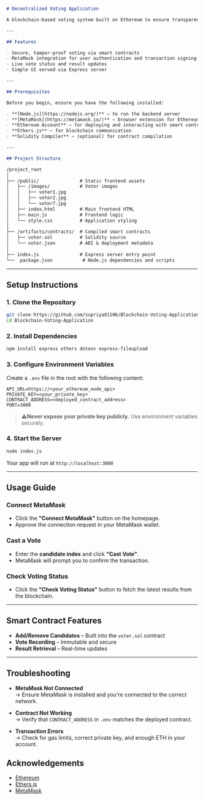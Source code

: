 ```markdown
# Decentralized Voting Application

A blockchain-based voting system built on Ethereum to ensure transparency, security, and accessibility. It leverages **smart contracts**, **Ethers.js**, and **MetaMask** to allow users to cast and verify votes on the blockchain.

---

## Features

- Secure, tamper-proof voting via smart contracts
- MetaMask integration for user authentication and transaction signing
- Live vote status and result updates
- Simple UI served via Express server

---

## Prerequisites

Before you begin, ensure you have the following installed:

- **[Node.js](https://nodejs.org/)** – to run the backend server
- **[MetaMask](https://metamask.io/)** – browser extension for Ethereum wallet interaction
- **Ethereum Account** – for deploying and interacting with smart contracts
- **Ethers.js** – for blockchain communication
- **Solidity Compiler** – (optional) for contract compilation

---

## Project Structure

/project_root
│
├── /public/               # Static frontend assets
│   ├── /images/           # Voter images
│   │   ├── voter1.jpg
│   │   ├── voter2.jpg
│   │   └── voter7.jpg
│   ├── index.html         # Main frontend HTML
│   ├── main.js            # Frontend logic
│   └── style.css          # Application styling
│
├── /artifacts/contracts/  # Compiled smart contracts
│   ├── voter.sol          # Solidity source
│   └── voter.json         # ABI & deployment metadata
│
├── index.js               # Express server entry point
└──  package.json           # Node.js dependencies and scripts
```

---

## Setup Instructions

### 1. Clone the Repository

```bash
git clone https://github.com/supriya81106/Blockchain-Voting-Application.git
cd Blockchain-Voting-Application
```

### 2. Install Dependencies

```bash
npm install express ethers dotenv express-fileupload
```

### 3. Configure Environment Variables

Create a `.env` file in the root with the following content:

```env
API_URL=https://<your_ethereum_node_api>
PRIVATE_KEY=<your_private_key>
CONTRACT_ADDRESS=<deployed_contract_address>
PORT=3000
```

> ⚠**Never expose your private key publicly.** Use environment variables securely.

### 4. Start the Server

```bash
node index.js
```

Your app will run at `http://localhost:3000`

---

## Usage Guide

### Connect MetaMask

- Click the **"Connect MetaMask"** button on the homepage.
- Approve the connection request in your MetaMask wallet.

### Cast a Vote

- Enter the **candidate index** and click **"Cast Vote"**.
- MetaMask will prompt you to confirm the transaction.

### Check Voting Status

- Click the **"Check Voting Status"** button to fetch the latest results from the blockchain.

---

## Smart Contract Features

- **Add/Remove Candidates** – Built into the `voter.sol` contract
- **Vote Recording** – Immutable and secure
- **Result Retrieval** – Real-time updates

---

## Troubleshooting

- **MetaMask Not Connected**  
  → Ensure MetaMask is installed and you're connected to the correct network.

- **Contract Not Working**  
  → Verify that `CONTRACT_ADDRESS` in `.env` matches the deployed contract.

- **Transaction Errors**  
  → Check for gas limits, correct private key, and enough ETH in your account.

## Acknowledgements

- [Ethereum](https://ethereum.org)
- [Ethers.js](https://docs.ethers.org/)
- [MetaMask](https://metamask.io/)
```
